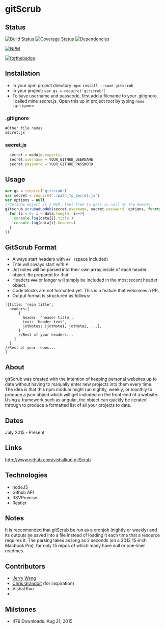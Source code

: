 # gitScrub

## Status
[![Build Status](https://travis-ci.org/vishalkuo/gitScrub.svg?branch=master)](https://travis-ci.org/vishalkuo/gitScrub)
[![Coverage Status](https://coveralls.io/repos/vishalkuo/gitScrub/badge.svg?branch=master&service=github)](https://coveralls.io/github/vishalkuo/gitScrub?branch=master)
[![Dependencies](https://david-dm.org/vishalkuo/gitscrub.svg)](https://david-dm.org/vishalkuo/gitscrub.svg)

[![NPM](https://nodei.co/npm/gitscrub.png?compact=true)](https://nodei.co/npm/gitscrub/)

[![forthebadge](http://forthebadge.com/images/badges/gluten-free.svg)](http://forthebadge.com)

## Installation
* In your npm project directory: ```npm install --save gitscrub```
* In your project: ```var gs = require('gitscrub')```
* To save username and passcode, first add a filename to your .gitignore. I called mine secret.js. Open this up in project root by typing ```nano .gitignore```

### .gitignore ###
```gitignore
#Other file names
secret.js
```
### secret.js ###
```Javascript 
  secret = module.exports;
  secret.username = YOUR_GITHUB_USERNAME
  secret.password = YOUR_GITHUB_PASSWORD
```

## Usage
```Javascript
var gs = require('gitscrub')
var secret = require('./path_to_secret.js')
var options = null
//Options object is a WIP, feel free to pass in null at the moment.
gitscrub.scrubadubdub(secret.username, secret.password, options, function(data){
  for (i = 0; i < data.length; i++){
    console.log(data[i].title )
    console.log(data[i].headers)
  }
})
```

## GitScrub Format
* Always start headers with ```## ``` (space included)
* Title will always start with ```# ```
* Jot notes will be parsed into their own array inside of each header object. Be prepared for that
* Headers ```###``` or longer will simply be included in the most recent header object.
* Code blocks are not formatted yet. This is a feature that welcomes a PR. 
* Output format is structured as follows: 
```
[{title: 'repo title',
  headers:[
      {
        header: 'header title',
        text: 'header text',
        jotNotes: [jotNote1, jotNote2, ...],
      }
      //Rest of your headers...
    ]
  }
//Rest of your repos...
]
```

## About
gitScrub was created with the intention of keeping personal websites up to date without having to manually enter new projects into them every time. The idea is that this npm module might run nightly, weekly, or monthly to produce a json object which will get included on the front-end of a website. Using a framework such as angular, the object can quickly be iterated through to produce a formatted list of all your projects to date.

## Dates
July 2015 - Present
  
## Links
http://www.github.com/vishalkuo.gitScrub

## Technologies
* nodeJS
* Github API
* RSVPromise
* Restler

## Notes
It is reccomended that gitScrub be run as a cronjob (nightly or weekly) and its outputs be saved into a file instead of loading it each time that a resource requires it. The parsing takes as long as 2 seconds (on a 2013 15-inch Macbook Pro), for only 15 repos of which many have null or one-liner readmes. 

## Contributors
* [Jerry Wang](https://github.com/yisenjerrywang)
* [Chris Grandoit](https://twitter.com/cgrandoit) (for inspiration)
* Vishal Kuo
* 

## Milstones
* 479 Downloads: Aug 21, 2015
